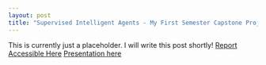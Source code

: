 ```yaml
---
layout: post
title: "Supervised Intelligent Agents - My First Semester Capstone Project"
---
```


This is currently just a placeholder.  I will write this post shortly!
[Report Accessible Here](https://iwhitehouse.us/public/content/2023/capstone_1.pdf)
[Presentation here](https://iwhitehouse.us/public/content/2023/capstone_1.pptx) 
